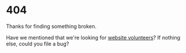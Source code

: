 # 404

Thanks for finding something broken.

Have we mentioned that we're looking for [website volunteers](./#readme)? If nothing else, could you file a bug?
